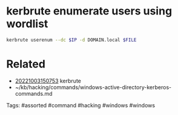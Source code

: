 # kerbrute enumerate users using wordlist
```bash
kerbrute userenum --dc $IP -d DOMAIN.local $FILE
```

# Related
- [20221003150753](/zet/20221003150753/README.md) kerbrute
- ~/kb/hacking/commands/windows-active-directory-kerberos-commands.md

Tags:
    #assorted #command #hacking #windows #windows
